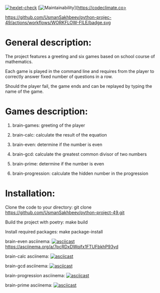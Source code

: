 [![hexlet-check](https://github.com/UsmanSakhbeev/python-project-49/actions/workflows/hexlet-check.yml/badge.svg)](https://github.com/UsmanSakhbeev/python-project-49/actions/workflows/hexlet-check.yml)
[![Maintainability](https://api.codeclimate.com/v1/badges/e0ec9cb56d1a8be88796/maintainability)](https://codeclimate.co>

https://github.com/UsmanSakhbeev/python-projec-49/actions/workflows/WORKFLOW-FILE/badge.svg

# General description:

The project features a greeting and six games based on school course of mathematics.

Each game is played in the command line and requires from the player to correctly answer fixed number of questions in a row.

Should the player fail, the game ends and can be replayed by typing the name of the game.

# Games description:

1. brain-games: greeting of the player

2. brain-calc: calculate the result of the equation

3. brain-even: determine if the number is even

4. brain-gcd: calculate the greatest common divisor of two numbers

5. brain-prime: determine if the number is even

6. brain-progression: calculate the hidden number in the progression

# Installation:

Clone the code to your directory: git clone https://github.com/UsmanSakhbeev/python-project-49.git 

Build the project with poetry: make build

Install required packages: make package-install

brain-even asciinema:
[![asciicast](https://asciinema.org/a/7pcRDxDWqjfx1FTUFbkhP93yd.svg)](https://asciinema.org/a/7pcRDxDWqjfx1FTUFbkhP93yd)https://asciinema.org/a/7pcRDxDWqjfx1FTUFbkhP93yd

brain-calc asciinema:
[![asciicast](https://asciinema.org/a/V7mZcc53h2WuxLmXwupY7vjsl.svg)](https://asciinema.org/a/V7mZcc53h2WuxLmXwupY7vjsl)

brain-gcd asciinema:
[![asciicast](https://asciinema.org/a/lDQre1u0VVFdAgkia7A5pbkRN.svg)](https://asciinema.org/a/lDQre1u0VVFdAgkia7A5pbkRN)

brain-progression asciinema:
[![asciicast](https://asciinema.org/a/rgw9QNwJzATghLgSvmg23YcRR.svg)](https://asciinema.org/a/rgw9QNwJzATghLgSvmg23YcRR)

brain-prime asciinema:
[![asciicast](https://asciinema.org/a/HWv37qnVGo3LmctqCOynNIeub.svg)](https://asciinema.org/a/HWv37qnVGo3LmctqCOynNIeub)

